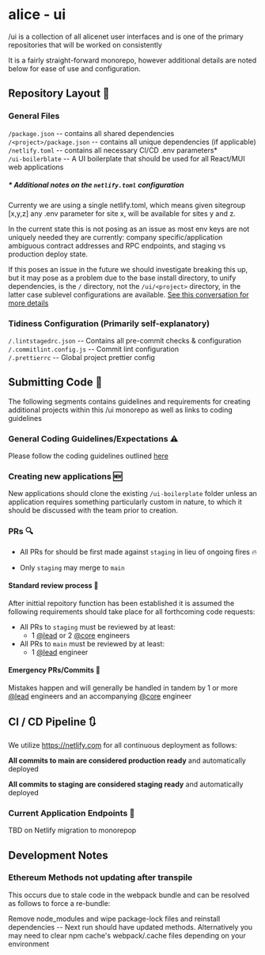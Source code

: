 # alice - ui

/ui is a collection of all alicenet user interfaces and is one of the primary repositories that will be worked on consistently

It is a fairly straight-forward monorepo, however additional details are noted below for ease of use and configuration.

## Repository Layout :broom:

### __General Files__
`/package.json` -- contains all shared dependencies  
`/<project>/package.json` -- contains all unique dependencies (if applicable)  
`/netlify.toml` -- contains all necessary CI/CD .env parameters*  
`/ui-boilerblate` -- A UI boilerplate that should be used for all React/MUI web applications

##### * __Additional notes on the `netlify.toml` configuration__
Currenty we are using a single netlify.toml, which means given sitegroup [x,y,z] any .env parameter for site x, will be available for sites y and z.  

In the current state this is not posing as an issue as most env keys are not uniquely needed they are currently: company specific/application ambiguous contract addresses and RPC endpoints, and staging vs production deploy state.

If this poses an issue in the future we should investigate breaking this up, but it may pose as a problem due to the base install directory, to unify dependencies, is the `/` directory, not the `/ui/<project>` directory, in the latter case sublevel configurations are available. [See this conversation for more details](https://answers.netlify.com/t/multiple-netlify-toml-files-in-monorepo/6178/9)

### __Tidiness Configuration__ (Primarily self-explanatory)
`/.lintstagedrc.json` -- Contains all pre-commit checks & configuration  
`/.commitlint.config.js` -- Commit lint configuration  
`/.prettierrc` -- Global project prettier config

## Submitting Code :incoming_envelope:	

The following segments contains guidelines and requirements for creating additional projects within this /ui monorepo as well as links to coding guidelines

### General Coding Guidelines/Expectations :warning:

Please follow the coding guidelines outlined [here](https://github.com/alicenet/ui/wiki/CodingGuidelines)

### Creating new applications :new:

New applications should clone the existing `/ui-boilerplate` folder unless an application requires something particularly custom in nature, to which it should be discussed with the team prior to creation.

### PRs :mag:	

- All PRs for should be first made against `staging` in lieu of ongoing fires :fire:

- Only `staging` may merge to `main`

#### __Standard review process__ :eyes:

After inittial repoitory function has been established it is assumed the following requirements should take place for all forthcoming code requests:

- All PRs to `staging` must be reviewed by at least: 
  - 1 [@lead](https://github.com/orgs/alicenet/teams/lead) or 2 [@core](https://github.com/orgs/alicenet/teams/core) engineers   
- All PRs to `main` must be reviewed by at least: 
  - 1 [@lead](https://github.com/orgs/alicenet/teams/lead) engineer

#### __Emergency PRs/Commits__ :fire_engine:

Mistakes happen and will generally be handled in tandem by 1 or more [@lead](https://github.com/orgs/alicenet/teams/lead) engineers and an accompanying [@core](https://github.com/orgs/alicenet/teams/core) engineer

## CI / CD Pipeline :arrows_clockwise:	

We utilize https://netlify.com for all continuous deployment as follows:

__All commits to main are considered production ready__ and automatically deployed

__All commits to staging are considered staging ready__ and automatically deployed

### Current Application Endpoints :scroll:

TBD on Netlify migration to monorepop

## Development Notes 

### Ethereum Methods not updating after transpile 

This occurs due to stale code in the webpack bundle and can be resolved as follows to force a re-bundle:

Remove node_modules and wipe package-lock files and reinstall dependencies -- Next run should have updated methods.
Alternatively you may need to clear npm cache's webpack/.cache files depending on your environment
